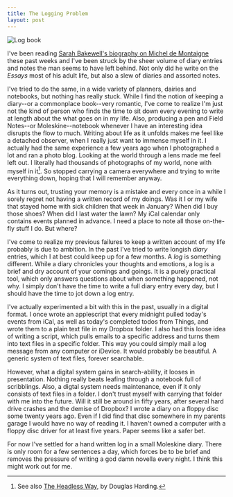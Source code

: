 ```yaml
---
title: The Logging Problem
layout: post
---
```


<img src="http://swedishpixels.com/bilder/log.jpg" alt="Log book" />

I've been reading [Sarah Bakewell's biography on Michel de Montaigne][1] these past weeks and I've been struck by the sheer volume of diary entries and notes the man seems to have left behind. Not only did he write on the *Essays* most of his adult life, but also a slew of diaries and assorted notes.

I've tried to do the same, in a wide variety of planners, dairies and notebooks, but nothing has really stuck. While I find the notion of keeping a diary--or a commonplace book--very romantic, I've come to realize I'm just not the kind of person who finds the time to sit down every evening to write at length about the what goes on in my life. Also, producing a pen and Field Notes--or Moleskine--notebook whenever I have an interesting idea disrupts the flow to much. Writing about life as it unfolds makes me feel like a detached observer, when I really just want to immense myself in it. I actually had the same experience a few years ago when I photographed a lot and ran a photo blog. Looking at the world through a lens made me feel left out. I literally had thousands of photographs of my world, none with myself in it[^1].  So stopped carrying a camera everywhere and trying to write everything down, hoping that I will remember anyway.

As it turns out, trusting your memory is a mistake and every once in a while I sorely regret not having a written record of my doings. Was it I or my wife that stayed home with sick children that week in January? When did I buy those shoes? When did I last water the lawn? My iCal calendar only contains events planned in advance. I need a place to note all those on-the-fly stuff I do. But where?

I've come to realize my previous failures to keep a written account of my life probably is due to ambition. In the past I've tried to write longish *diary* entries, which I at best could keep up for a few months. A *log* is something different. While a diary chronicles your thoughts and emotions, a log is a brief and dry account of your comings and goings. It is a purely practical tool, which only answers questions about when something happened, not why. I simply don't have the time to write a full diary entry every day, but I should have the time to jot down a log entry.

I've actually experimented a bit with this in the past, usually in a digital format. I once wrote an applescript that every midnight pulled today's events from iCal, as well as today's completed todos from Things, and wrote them to a plain text file in my Dropbox folder. I also had this loose idea of writing a script, which pulls emails to a specific address and turns them into text files in a specific folder. This way you could simply mail a log message from any computer or iDevice. It would probably be beautiful. A generic system of text files, forever searchable.

However, what a digital system gains in search-ability, it looses in presentation. Nothing really beats leafing through a notebook full of scribblings. Also, a digtal system needs maintenance, even if it only consists of text files in a folder. I don't trust myself with carrying that folder with me into the future. Will it still be around in fifty years, after several hard drive crashes and the demise of Dropbox? I wrote a diary on a floppy disc some twenty years ago. Even if I did find that disc somewhere in my parents garage I would have no way of reading it. I haven't owned a computer with a floppy disc driver for at least five years. Paper seems like a safer bet.

For now I've settled for a hand written log in a small Moleskine diary. There is only room for a few sentences a day, which forces be to be brief and removes the pressure of writing a god damn novella every night. I think this might work out for me.

[1]: http://www.amazon.co.uk/How-Live-Montaigne-question-attempts/dp/0701178922

[^1]: See also [The Headless Way](http://www.headless.org/), by Douglas Harding.